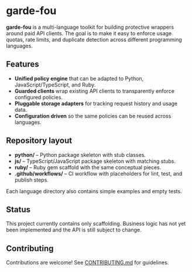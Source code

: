# garde-fou

**garde-fou** is a multi-language toolkit for building protective wrappers around paid API clients. The goal is to make it easy to enforce usage quotas, rate limits, and duplicate detection across different programming languages.

## Features

- **Unified policy engine** that can be adapted to Python, JavaScript/TypeScript, and Ruby.
- **Guarded clients** wrap existing API clients to transparently enforce configured policies.
- **Pluggable storage adapters** for tracking request history and usage data.
- **Configuration driven** so the same policies can be reused across languages.

## Repository layout

- **python/** – Python package skeleton with stub classes.
- **js/** – TypeScript/JavaScript package skeleton with matching stubs.
- **ruby/** – Ruby gem scaffold with the same conceptual pieces.
- **.github/workflows/** – CI workflow with placeholders for lint, test, and publish steps.

Each language directory also contains simple examples and empty tests.

## Status

This project currently contains only scaffolding. Business logic has not yet been implemented and the API is still subject to change.

## Contributing

Contributions are welcome! See [CONTRIBUTING.md](CONTRIBUTING.md) for guidelines.
